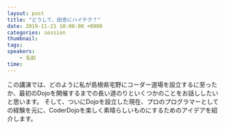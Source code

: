 ```yaml
---
layout: post
title: "どうして、田舎にハイテク？"
date: 2019-11-21 10:00:00 +0900
categories: session
thumbnail:
tags:
speakers:
    - 名前
time:
---
```


この講演では、どのように私が島根県宅野にコーダー道場を設立するに至ったか、最初のDojoを開催するまでの長い道のりといくつかのことをお話ししたいと思います。 そして、ついにDojoを設立した現在、プロのプログラマーとしての経験を元に、CoderDojoを楽しく素晴らしいものにするためのアイデアを紹介します。
